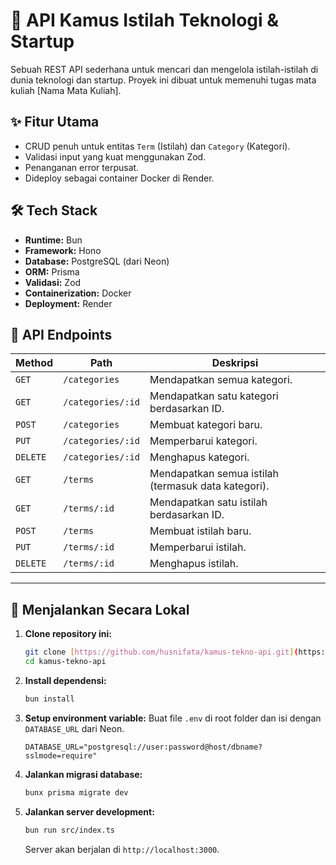 # 📖 API Kamus Istilah Teknologi & Startup

Sebuah REST API sederhana untuk mencari dan mengelola istilah-istilah di dunia teknologi dan startup. Proyek ini dibuat untuk memenuhi tugas mata kuliah [Nama Mata Kuliah].

## ✨ Fitur Utama

- CRUD penuh untuk entitas `Term` (Istilah) dan `Category` (Kategori).
- Validasi input yang kuat menggunakan Zod.
- Penanganan error terpusat.
- Dideploy sebagai container Docker di Render.

## 🛠️ Tech Stack

- **Runtime:** Bun
- **Framework:** Hono
- **Database:** PostgreSQL (dari Neon)
- **ORM:** Prisma
- **Validasi:** Zod
- **Containerization:** Docker
- **Deployment:** Render


## 🔌 API Endpoints

| Method | Path                  | Deskripsi                                 |
|--------|-----------------------|-------------------------------------------|
| `GET`  | `/categories`         | Mendapatkan semua kategori.               |
| `GET`  | `/categories/:id`     | Mendapatkan satu kategori berdasarkan ID. |
| `POST` | `/categories`         | Membuat kategori baru.                    |
| `PUT`  | `/categories/:id`     | Memperbarui kategori.                     |
| `DELETE`|`/categories/:id`    | Menghapus kategori.                       |
| `GET`  | `/terms`              | Mendapatkan semua istilah (termasuk data kategori).|
| `GET`  | `/terms/:id`          | Mendapatkan satu istilah berdasarkan ID.  |
| `POST` | `/terms`              | Membuat istilah baru.                     |
| `PUT`  | `/terms/:id`          | Memperbarui istilah.                      |
| `DELETE`|`/terms/:id`         | Menghapus istilah.                        |

---

## 🚀 Menjalankan Secara Lokal

1.  **Clone repository ini:**
    ```bash
    git clone [https://github.com/husnifata/kamus-tekno-api.git](https://github.com/husnifata/kamus-tekno-api.git)
    cd kamus-tekno-api
    ```
2.  **Install dependensi:**
    ```bash
    bun install
    ```
3.  **Setup environment variable:**
    Buat file `.env` di root folder dan isi dengan `DATABASE_URL` dari Neon.
    ```env
    DATABASE_URL="postgresql://user:password@host/dbname?sslmode=require"
    ```
4.  **Jalankan migrasi database:**
    ```bash
    bunx prisma migrate dev
    ```
5.  **Jalankan server development:**
    ```bash
    bun run src/index.ts
    ```
    Server akan berjalan di `http://localhost:3000`.
